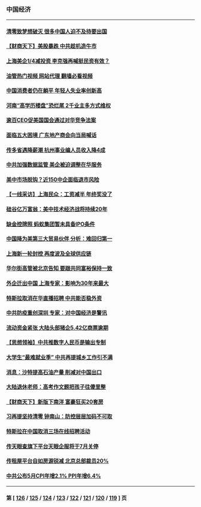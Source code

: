 ### 中国经济
---
#### [清零致梦想破灭 很多中国人迫不及待要出国](../../pages/ncid283/n13760493.md?06161645) 
#### [【财商天下】美股暴跌 中共趁机造牛市](../../pages/ncid283/n13760341.md?06161645) 
#### [上海美企1/4减投资 李克强再喊挺民资有效？](../../pages/ncid283/n13759443.md?06161645) 
#### [油管热门视频 网站代理 翻墙必看视频](http://209.222.30.114:81/youtube.html?06161645)
#### [中国消费者仍在躺平 年轻人失业率创新高](../../pages/ncid283/n13760313.md?06161645) 
#### [河南“高学历楼盘”恐烂尾 2千业主多方式维权](../../pages/ncid283/n13760221.md?06161645) 
#### [逾百CEO促美国国会通过对华竞争法案](../../pages/ncid283/n13760158.md?06161645) 
#### [面临五大困境 广东地产商会向当局喊话](../../pages/ncid283/n13760029.md?06161645) 
#### [传多省遇降薪潮 杭州事业编人员收入降4成](../../pages/ncid283/n13759986.md?06161645) 
#### [中共加强数据监管 美企被迫调整在华服务](../../pages/ncid283/n13759945.md?06161645) 
#### [美中市场脱钩？近150中企面临退市风险](../../pages/ncid283/n13759737.md?06161645) 
#### [【一线采访】上海民众：工资减半 年终奖没了](../../pages/ncid283/n13759643.md?06161645) 
#### [硅谷亿万富翁：美中技术经济战将持续20年](../../pages/ncid283/n13759522.md?06161645) 
#### [缺金控牌照 蚂蚁集团暂未具备IPO条件](../../pages/ncid283/n13759566.md?06161645) 
#### [中国降为美第三大贸易伙伴 分析：难回归第一](../../pages/ncid283/n13759515.md?06161645) 
#### [上海新一轮封控 再度波及全球供应链](../../pages/ncid283/n13759222.md?06161645) 
#### [华尔街高管被北京告知 要跟共同富裕保持一致](../../pages/ncid283/n13759067.md?06161645) 
#### [外企迁出中国 上海专家：影响为30年来最大](../../pages/ncid283/n13758317.md?06161645) 
#### [特斯拉取消在华直播招聘 中共能否稳外资](../../pages/ncid283/n13758840.md?06161645) 
#### [中共防疫重创深圳 专家：对中国经济是警讯](../../pages/ncid283/n13758467.md?06161645) 
#### [流动资金紧张 大陆头部猪企5.42亿商票逾期](../../pages/ncid283/n13758510.md?06161645) 
#### [【思想领袖】中共推数字人民币是输出专制](../../pages/ncid283/n13742264.md?06161645) 
#### [大学生“最难就业季” 中共再提城乡工作引不满](../../pages/ncid283/n13757951.md?06161645) 
#### [消息：沙特提高石油产量 削减对中国出口](../../pages/ncid283/n13757295.md?06161645) 
#### [大陆退休老师：高考作文题把孩子往傻里整](../../pages/ncid283/n13757103.md?06161645) 
#### [【财商天下】新版下南洋 富豪狂买20套房](../../pages/ncid283/n13756795.md?06161645) 
#### [习再提坚持清零 钟南山：防控层层加码不可取](../../pages/ncid283/n13756635.md?06161645) 
#### [特斯拉在中国取消三场在线招聘活动](../../pages/ncid283/n13756628.md?06161645) 
#### [传天眼查旗下平台天眼企服将于7月关停](../../pages/ncid283/n13756707.md?06161645) 
#### [传租屋平台自如房源锐减  北京总部裁员20%](../../pages/ncid283/n13756514.md?06161645) 
#### [中共公布5月CPI年增2.1% PPI年增6.4%](../../pages/ncid283/n13756337.md?06161645) 

---
#### 第 [ [126](./126.md?06161645) / [125](./125.md?06161645) / [124](./124.md?06161645) / [123](./123.md?06161645) / [122](./122.md?06161645) / [121](./121.md?06161645) / [120](./120.md?06161645) / [119](./119.md?06161645) ] 页
